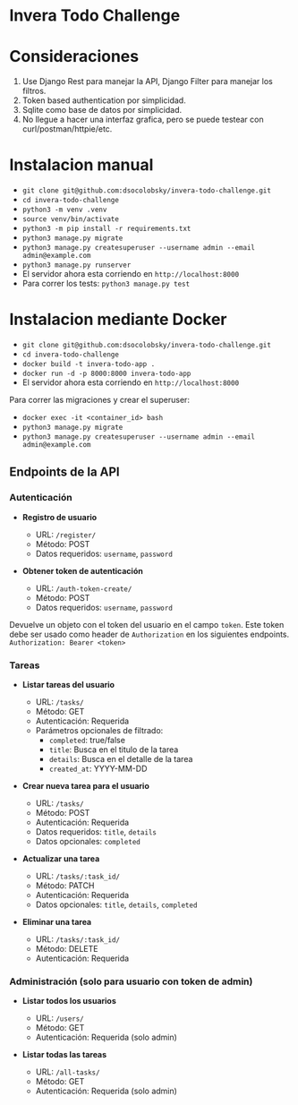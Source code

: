 # Invera Todo Challenge

# Consideraciones
1. Use Django Rest para manejar la API, Django Filter para manejar los filtros.
2. Token based authentication por simplicidad.
3. Sqlite como base de datos por simplicidad.
4. No llegue a hacer una interfaz grafica, pero se puede testear con curl/postman/httpie/etc.

# Instalacion manual
   * `git clone git@github.com:dsocolobsky/invera-todo-challenge.git`
   * `cd invera-todo-challenge`
   * `python3 -m venv .venv`
   * `source venv/bin/activate`
   * `python3 -m pip install -r requirements.txt`
   * `python3 manage.py migrate`
   * `python3 manage.py createsuperuser --username admin --email admin@example.com`
   * `python3 manage.py runserver`
* El servidor ahora esta corriendo en `http://localhost:8000`
* Para correr los tests: `python3 manage.py test`

# Instalacion mediante Docker
* `git clone git@github.com:dsocolobsky/invera-todo-challenge.git`
* `cd invera-todo-challenge`
* `docker build -t invera-todo-app .`
* `docker run -d -p 8000:8000 invera-todo-app`
* El servidor ahora esta corriendo en `http://localhost:8000`

Para correr las migraciones y crear el superuser:
* `docker exec -it <container_id> bash`
* `python3 manage.py migrate`
* `python3 manage.py createsuperuser --username admin --email admin@example.com`

## Endpoints de la API

### Autenticación

- **Registro de usuario**
  - URL: `/register/`
  - Método: POST
  - Datos requeridos: `username`, `password`

- **Obtener token de autenticación**
  - URL: `/auth-token-create/`
  - Método: POST
  - Datos requeridos: `username`, `password`

Devuelve un objeto con el token del usuario en el campo `token`.
Este token debe ser usado como header de `Authorization` en los siguientes endpoints.
`Authorization: Bearer <token>`

### Tareas

- **Listar tareas del usuario**
  - URL: `/tasks/`
  - Método: GET
  - Autenticación: Requerida
  - Parámetros opcionales de filtrado:
    - `completed`: true/false
    - `title`: Busca en el titulo de la tarea
    - `details`: Busca en el detalle de la tarea
    - `created_at`: YYYY-MM-DD

- **Crear nueva tarea para el usuario**
  - URL: `/tasks/`
  - Método: POST
  - Autenticación: Requerida
  - Datos requeridos: `title`, `details`
  - Datos opcionales: `completed`

- **Actualizar una tarea**
  - URL: `/tasks/:task_id/`
  - Método: PATCH
  - Autenticación: Requerida
  - Datos opcionales: `title`, `details`, `completed`

- **Eliminar una tarea**
  - URL: `/tasks/:task_id/`
  - Método: DELETE
  - Autenticación: Requerida

### Administración (solo para usuario con token de admin)

- **Listar todos los usuarios**
  - URL: `/users/`
  - Método: GET
  - Autenticación: Requerida (solo admin)

- **Listar todas las tareas**
  - URL: `/all-tasks/`
  - Método: GET
  - Autenticación: Requerida (solo admin)
